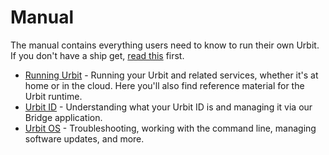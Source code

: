 # Manual

The manual contains everything users need to know to run their own Urbit. If you don't have a ship get, [read this](../get-on-urbit.md) first.

- [Running Urbit](running) - Running your Urbit and related services, whether it's at home or in the cloud. Here you'll also find reference material for the Urbit runtime.
- [Urbit ID](id) - Understanding what your Urbit ID is and managing it via our Bridge application.
- [Urbit OS](os) - Troubleshooting, working with the command line, managing software updates, and more.
